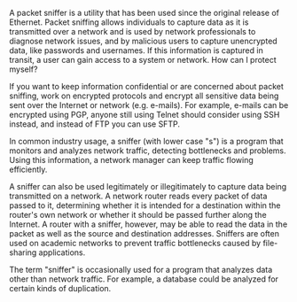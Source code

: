 A packet sniffer is a utility that has been used since the original release of Ethernet. Packet sniffing allows individuals to capture data as it is transmitted over a network and is used by network professionals to diagnose network issues, and by malicious users to capture unencrypted data, like passwords and usernames. If this information is captured in transit, a user can gain access to a system or network.
How can I protect myself?

If you want to keep information confidential or are concerned about packet sniffing, work on encrypted protocols and encrypt all sensitive data being sent over the Internet or network (e.g. e-mails). For example, e-mails can be encrypted using PGP, anyone still using Telnet should consider using SSH instead, and instead of FTP you can use SFTP.

In common industry usage, a sniffer (with lower case "s") is a program that monitors and analyzes network traffic, detecting bottlenecks and problems. Using this information, a network manager can keep traffic flowing efficiently.

A sniffer can also be used legitimately or illegitimately to capture data being transmitted on a network. A network router reads every packet of data passed to it, determining whether it is intended for a destination within the router's own network or whether it should be passed further along the Internet. A router with a sniffer, however, may be able to read the data in the packet as well as the source and destination addresses. Sniffers are often used on academic networks to prevent traffic bottlenecks caused by file-sharing applications.

The term "sniffer" is occasionally used for a program that analyzes data other than network traffic. For example, a database could be analyzed for certain kinds of duplication.

